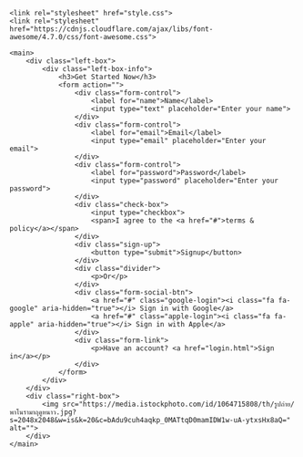 <!DOCTYPE html>
<html lang="en">
<head>
    <meta charset="UTF-8">
    <meta name="viewport" content="width=device-width, initial-scale=1.0">
    <title>Document</title>

    <link rel="stylesheet" href="style.css">
    <link rel="stylesheet" href="https://cdnjs.cloudflare.com/ajax/libs/font-awesome/4.7.0/css/font-awesome.css">
</head>
<body>

    <main>
        <div class="left-box">
            <div class="left-box-info">
                <h3>Get Started Now</h3>
                <form action="">
                    <div class="form-control">
                        <label for="name">Name</label>
                        <input type="text" placeholder="Enter your name">
                    </div>
                    <div class="form-control">
                        <label for="email">Email</label>
                        <input type="email" placeholder="Enter your email">
                    </div>
                    <div class="form-control">
                        <label for="password">Password</label>
                        <input type="password" placeholder="Enter your password">
                    </div>
                    <div class="check-box">
                        <input type="checkbox">
                        <span>I agree to the <a href="#">terms & policy</a></span>
                    </div>
                    <div class="sign-up">
                        <button type="submit">Signup</button>
                    </div>
                    <div class="divider">
                        <p>Or</p>
                    </div>
                    <div class="form-social-btn">
                        <a href="#" class="google-login"><i class="fa fa-google" aria-hidden="true"></i> Sign in with Google</a>
                        <a href="#" class="apple-login"><i class="fa fa-apple" aria-hidden="true"></i> Sign in with Apple</a>
                    </div>
                    <div class="form-link">
                        <p>Have an account? <a href="login.html">Sign in</a></p>
                    </div>
                </form>
            </div>
        </div>
        <div class="right-box">
            <img src="https://media.istockphoto.com/id/1064715808/th/รูปถ่าย/พาโนรามาฤดูหนาว.jpg?s=2048x2048&w=is&k=20&c=bAdu9cuh4aqkp_0MATtqD0mamIDW1w-uA-ytxsHx8aQ=" alt="">
        </div>
    </main>
    
    
</body>
</html>
